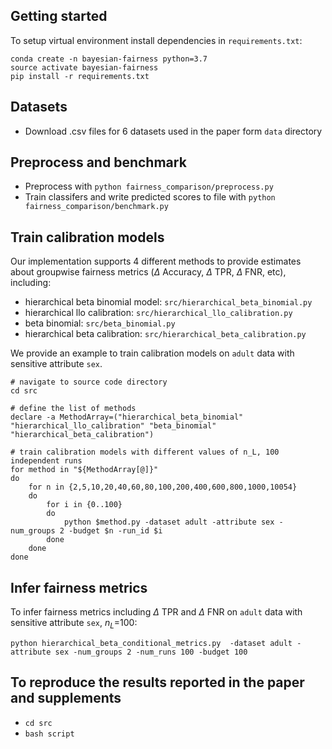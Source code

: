 ## Getting started
To setup virtual environment install dependencies in `requirements.txt`:
```
conda create -n bayesian-fairness python=3.7
source activate bayesian-fairness
pip install -r requirements.txt
```


## Datasets
- Download .csv files for 6 datasets used in the paper form `data` directory

## Preprocess and benchmark
- Preprocess with `python fairness_comparison/preprocess.py`
- Train classifers and write predicted scores to file with `python fairness_comparison/benchmark.py`

## Train calibration models

Our implementation supports 4 different methods to provide estimates about groupwise fairness metrics ($\Delta$ Accuracy, $\Delta$ TPR, $\Delta$ FNR, etc), including:
- hierarchical beta binomial model: `src/hierarchical_beta_binomial.py`
- hierarchical llo calibration: `src/hierarchical_llo_calibration.py`
- beta binomial: `src/beta_binomial.py`
- hierarchical beta calibration: `src/hierarchical_beta_calibration.py`

We provide an example to train calibration models on `adult` data with sensitive attribute `sex`.
```
# navigate to source code directory
cd src

# define the list of methods
declare -a MethodArray=("hierarchical_beta_binomial" "hierarchical_llo_calibration" "beta_binomial" "hierarchical_beta_calibration")

# train calibration models with different values of n_L, 100 independent runs
for method in "${MethodArray[@]}"
do
    for n in {2,5,10,20,40,60,80,100,200,400,600,800,1000,10054}
    do
        for i in {0..100}
        do
            python $method.py -dataset adult -attribute sex -num_groups 2 -budget $n -run_id $i
        done
    done
done
```

## Infer fairness metrics

To infer fairness metrics including $\Delta$ TPR and $\Delta$ FNR  on `adult` data with sensitive attribute `sex`, $n_L$=100:
```
python hierarchical_beta_conditional_metrics.py  -dataset adult -attribute sex -num_groups 2 -num_runs 100 -budget 100
```



## To reproduce the results reported in the paper and supplements
- `cd src`
- `bash script`